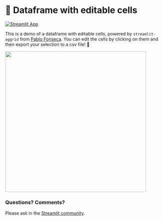 # 💾 Dataframe with editable cells

[![Streamlit App](https://static.streamlit.io/badges/streamlit_badge_black_white.svg)](https://share.streamlit.io/streamlit/example-app-editable-dataframe/main)

This is a demo of a dataframe with editable cells, powered by `streamlit-aggrid` from [Pablo Fonseca](https://github.com/PablocFonseca). You can edit the cells by clicking on them and then export your selection to a csv file! 🎈

<img src ="https://user-images.githubusercontent.com/27242399/168258593-8da34d4e-db9d-4f74-9b4b-a5b1ca612f6f.png" width="450px"></img>


### Questions? Comments?

Please ask in the [Streamlit community](https://discuss.streamlit.io).
